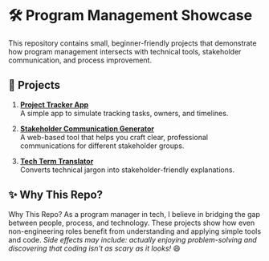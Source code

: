# 🛠️ Program Management Showcase

This repository contains small, beginner-friendly projects that demonstrate how program management intersects with technical tools, stakeholder communication, and process improvement.

## 📂 Projects

1. **[Project Tracker App](https://mc1r-variant.github.io/program-management-showcase/project-tracker-app/)**  
   A simple app to simulate tracking tasks, owners, and timelines.

2. **[Stakeholder Communication Generator](https://mc1r-variant.github.io/program-management-showcase/Stakeholder%20Communication%20Generator)**  
A web-based tool that helps you craft clear, professional communications for different stakeholder groups. 

3. **[Tech Term Translator](https://mc1r-variant.github.io/program-management-showcase/tech-term-translator/)**  
   Converts technical jargon into stakeholder-friendly explanations.

## ✨ Why This Repo?

 Why This Repo?
As a program manager in tech, I believe in bridging the gap between people, process, and technology. These projects show how even non-engineering roles benefit from understanding and applying simple tools and code. *Side effects may include: actually enjoying problem-solving and discovering that coding isn't as scary as it looks!* 😄



